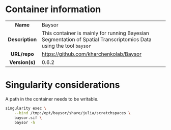 # Container information

| | |
| :--------------: | :------------- |
|**Name** | Baysor |
| **Description** | This container is mainly for running Bayesian Segmentation of Spatial Transcriptomics Data using the tool `baysor` |
| **URL/repo** | https://github.com/kharchenkolab/Baysor |
| **Version(s)** | 0.6.2 |


# Singularity considerations

A path in the container needs to be writable.

```bash
singularity exec \
	--bind /tmp:/opt/baysor/share/julia/scratchspaces \
	baysor.sif \
    baysor -h
```
